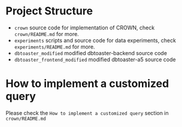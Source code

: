# Project Structure
- `crown` source code for implementation of CROWN, check `crown/README.md` for more.
- `experiments` scripts and source code for data experiments, check `experiments/README.md` for more.
- `dbtoaster_modified` modified dbtoaster-backend source code
- `dbtoaster_frontend_modified` modified dbtoaster-a5 source code

# How to implement a customized query
Please check the `How to implement a customized query` section in `crown/README.md`